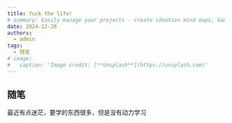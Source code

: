 ```yaml
---
title: fuck the life!
# summary: Easily manage your projects - create ideation mind maps, Gantt charts, todo lists, and more!
date: 2024-12-28
authors:
  - admin
tags:
  - 随笔
# image:
#   caption: 'Image credit: [**Unsplash**](https://unsplash.com)'
---
```


## 随笔

最近有点迷茫，要学的东西很多，但是没有动力学习
